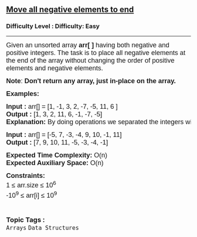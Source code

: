 <h2><a href="https://www.geeksforgeeks.org/problems/move-all-negative-elements-to-end1813/1?page=13&sortBy=submissions">Move all negative elements to end</a></h2><h3>Difficulty Level : Difficulty: Easy</h3><hr><div class="problems_problem_content__Xm_eO"><p><span style="font-family: arial,helvetica,sans-serif;"><span style="font-size: 18px;">Given an unsorted array <strong>arr[ ]</strong> having both negative and positive integers. The task is to place all negative elements at the end of the array without changing the order of positive elements and negative elements.</span></span></p>
<p><span style="font-family: arial,helvetica,sans-serif;"><span style="font-size: 18px;"><strong>Note</strong>: <strong>Don't return any array, just in-place on the array.</strong></span></span></p>
<p><span style="font-family: arial,helvetica,sans-serif;"><span style="font-size: 18px;"><strong>Examples:</strong></span></span></p>
<pre><span style="font-family: arial,helvetica,sans-serif;"><span style="font-size: 18px;"><strong>Input : </strong>arr[] = [1, -1, 3, 2, -7, -5, 11, 6 ]
<strong>Output : </strong>[1, 3, 2, 11, 6, -1, -7, -5]<br><strong>Explanation: </strong>By doing operations we separated the integers without changing the order.</span></span></pre>
<pre><span style="font-family: arial,helvetica,sans-serif;"><span style="font-size: 18px;"><strong>Input : </strong>arr[] = [-5, 7, -3, -4, 9, 10, -1, 11]
<strong>Output : </strong>[7, 9, 10, 11, -5, -3, -4, -1]
</span></span></pre>
<p><span style="font-family: arial,helvetica,sans-serif;"><span style="font-size: 18px;"><strong>Expected Time Complexity: </strong>O(n)<br><strong>Expected Auxiliary Space: </strong>O(n)</span></span></p>
<p><span style="font-family: arial,helvetica,sans-serif;"><span style="font-size: 18px;"><strong>Constraints:</strong><br>1 ≤ arr.size ≤ 10<sup>6</sup></span><span style="font-size: 18px;"><br><span style="font-size: 18px;">-10<sup>9</sup></span><sup style="font-size: 18px;">&nbsp;</sup><span style="font-size: 18px;">≤ arr[i] ≤ 10</span><sup>9</sup></span></span></p></div><br><p><span style=font-size:18px><strong>Topic Tags : </strong><br><code>Arrays</code>&nbsp;<code>Data Structures</code>&nbsp;
